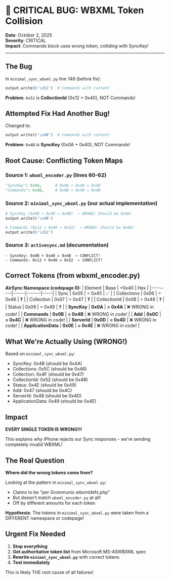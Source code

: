 # 🚨 CRITICAL BUG: WBXML Token Collision

**Date**: October 2, 2025  
**Severity**: CRITICAL  
**Impact**: Commands block uses wrong token, colliding with SyncKey!

---

## The Bug

In `minimal_sync_wbxml.py` line 148 (before fix):
```python
output.write(b'\x52')  # Commands with content
```

**Problem**: `0x52` is **CollectionId** (0x12 + 0x40), NOT Commands!

## Attempted Fix Had Another Bug!

Changed to:
```python
output.write(b'\x4B')  # Commands with content
```

**Problem**: `0x4B` is **SyncKey** (0x0A + 0x40), NOT Commands!

## Root Cause: Conflicting Token Maps

### Source 1: `wbxml_encoder.py` (lines 60-62)
```python
"SyncKey": 0x0A,      # 0x0A + 0x40 = 0x4A
"Commands": 0x0B,     # 0x0B + 0x40 = 0x4B
```

### Source 2: `minimal_sync_wbxml.py` (our actual implementation)
```python
# SyncKey (0x0B + 0x40 = 0x4B)  ← WRONG! Should be 0x0A!
output.write(b'\x4B')  

# Commands (0x12 + 0x40 = 0x52)  ← WRONG! Should be 0x0B!
output.write(b'\x52')
```

### Source 3: `activesync.md` (documentation)
```
- SyncKey: 0x0B + 0x40 = 0x4B  ← CONFLICT!
- Commands: 0x12 + 0x40 = 0x52  ← CONFLICT!
```

## Correct Tokens (from wbxml_encoder.py)

**AirSync Namespace (codepage 0):**
| Element | Base | +0x40 | Hex |
|---------|------|-------|-----|
| Sync | 0x05 | = 0x45 | ✅ |
| Collections | 0x06 | = 0x46 | ❓ |
| Collection | 0x07 | = 0x47 | ❓ |
| CollectionId | 0x08 | = 0x48 | ❓ |
| Status | 0x09 | = 0x49 | ❓ |
| **SyncKey** | **0x0A** | **= 0x4A** | ❌ WRONG in code! |
| **Commands** | **0x0B** | **= 0x4B** | ❌ WRONG in code! |
| **Add** | **0x0C** | **= 0x4C** | ❌ WRONG in code! |
| **ServerId** | **0x0D** | **= 0x4D** | ❌ WRONG in code! |
| **ApplicationData** | **0x0E** | **= 0x4E** | ❌ WRONG in code! |

## What We're Actually Using (WRONG!)

Based on `minimal_sync_wbxml.py`:
- SyncKey: 0x4B (should be 0x4A)
- Collections: 0x5C (should be 0x46)
- Collection: 0x4F (should be 0x47)
- CollectionId: 0x52 (should be 0x48)
- Status: 0x4E (should be 0x49)
- Add: 0x47 (should be 0x4C)
- ServerId: 0x48 (should be 0x4D)
- ApplicationData: 0x49 (should be 0x4E)

## Impact

**EVERY SINGLE TOKEN IS WRONG!!!**

This explains why iPhone rejects our Sync responses - we're sending completely invalid WBXML!

## The Real Question

**Where did the wrong tokens come from?**

Looking at the pattern in `minimal_sync_wbxml.py`:
- Claims to be "per Grommunio wbxmldefs.php"
- But doesn't match `wbxml_encoder.py` at all!
- Off by different amounts for each token

**Hypothesis**: The tokens in `minimal_sync_wbxml.py` were taken from a DIFFERENT namespace or codepage!

## Urgent Fix Needed

1. **Stop everything**
2. **Get authoritative token list** from Microsoft MS-ASWBXML spec
3. **Rewrite `minimal_sync_wbxml.py`** with correct tokens
4. **Test immediately**

This is likely THE root cause of all failures!

